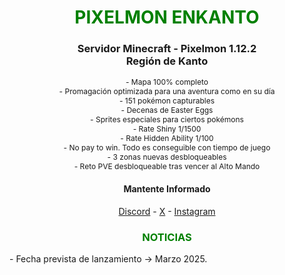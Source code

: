 
<div style="color: green; text-align: center;"><h1>PIXELMON ENKANTO</h1></div>
<div style="text-align: center;"><h3>Servidor Minecraft - Pixelmon 1.12.2<br> Región de Kanto</h3></div>
<div style="text-align: center; font-size: 12px;">
- Mapa 100% completo<br>
- Promagación optimizada para una aventura como en su día<br>
- 151 pokémon capturables<br>
- Decenas de Easter Eggs<br>
- Sprites especiales para ciertos pokémons<br>
- Rate Shiny 1/1500<br>
- Rate Hidden Ability 1/100<br>
- No pay to win. Todo es conseguible con tiempo de juego<br>
- 3 zonas nuevas desbloqueables<br>
- Reto PVE desbloqueable tras vencer al Alto Mando<br>
</div>

<div style="text-align: center;"><h4>Mantente Informado</h4></div>
<div style="text-align: center;">
<a href="https://pixelmon-enkanto.com">Discord</a> - <a href="https://discord.gg/GQqXDHxgre">X</a> - <a href="https://www.instagram.com/pixelmonenkanto">Instagram</a><br>
</div>
<div style="color: green; text-align: center;"><h3>NOTICIAS</h3></div>
- Fecha prevista de lanzamiento -> Marzo 2025.
